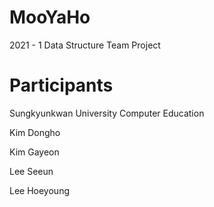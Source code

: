 # MooYaHo
2021 - 1 Data Structure Team Project

# Participants
Sungkyunkwan University Computer Education

Kim Dongho

Kim Gayeon

Lee Seeun

Lee Hoeyoung
